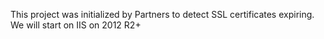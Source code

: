 This project was initialized by Partners to detect SSL certificates expiring. We will start on IIS on 2012 R2+